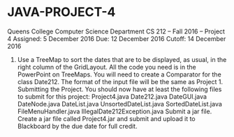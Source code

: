 # JAVA-PROJECT-4

Queens College
Computer Science Department
CS 212 – Fall 2016 – Project 4
Assigned: 5 December 2016
Due: 12 December 2016
Cutoff: 14 December 2016
1. Use a TreeMap to sort the dates that are to be displayed, as usual, in the right column of the GridLayout. All the code you need is in the PowerPoint on TreeMaps. You will need to create a Comparator for the class Date212.
The format of the input file will be the same as Project 1.
Submitting the Project.
You should now have at least the following files to submit for this project:
Project4.java
Date212.java
DateGUI.java
DateNode.java
DateList.java
UnsortedDateList.java
SortedDateList.java
FileMenuHandler.java
IllegalDate212Exception.java
Submit a jar file.
Create a jar file called Project4.jar and submit and upload it to Blackboard by the due date for full credit.
